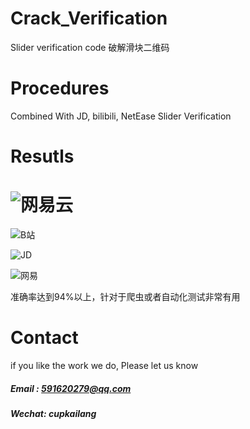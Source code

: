 # Crack_Verification
Slider verification code 破解滑块二维码

# Procedures
Combined With JD, bilibili, NetEase Slider Verification

# Resutls

# ![网易云](http://wiki.kailanghuang.club/images/6eaefc62-c2a5-4f49-484c-a4c35b3ca4db.gif)

![B站](https://qcloudtest-1253784566.cos.ap-guangzhou.myqcloud.com/ezgif.com-optimize.gif)


![JD](	https://qcloudtest-1253784566.cos.ap-guangzhou.myqcloud.com/JD_online-video-cutter.com.gif)

![网易](	https://qcloudtest-1253784566.cos.ap-guangzhou.myqcloud.com/Net_online-video-cutter.com%20(1).gif)

准确率达到94%以上，针对于爬虫或者自动化测试非常有用


# Contact
 if you like the work we do, Please let us know
##### Email : 591620279@qq.com
##### Wechat: cupkailang
